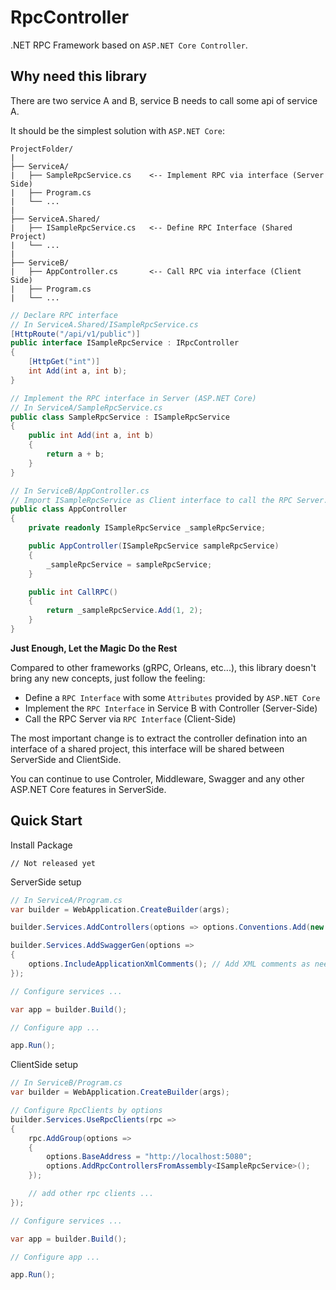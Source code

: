 # RpcController

.NET RPC Framework based on `ASP.NET Core Controller`.

## Why need this library

There are two service A and B, service B needs to call some api of service A.

It should be the simplest solution with `ASP.NET Core`:

```
ProjectFolder/
|
├── ServiceA/
|   ├── SampleRpcService.cs    <-- Implement RPC via interface (Server Side)
|   ├── Program.cs
|   └── ...
|
├── ServiceA.Shared/
|   ├── ISampleRpcService.cs   <-- Define RPC Interface (Shared Project)
|   └── ...
|
├── ServiceB/
|   ├── AppController.cs       <-- Call RPC via interface (Client Side)
|   ├── Program.cs
|   └── ...
```

``` C#
// Declare RPC interface
// In ServiceA.Shared/ISampleRpcService.cs
[HttpRoute("/api/v1/public")]
public interface ISampleRpcService : IRpcController
{
    [HttpGet("int")]
    int Add(int a, int b);
}
```

``` C#
// Implement the RPC interface in Server (ASP.NET Core)
// In ServiceA/SampleRpcService.cs
public class SampleRpcService : ISampleRpcService
{
    public int Add(int a, int b)
    {
        return a + b;
    }
}
```

``` C#
// In ServiceB/AppController.cs
// Import ISampleRpcService as Client interface to call the RPC Server.
public class AppController
{
    private readonly ISampleRpcService _sampleRpcService;

    public AppController(ISampleRpcService sampleRpcService)
    {
        _sampleRpcService = sampleRpcService;
    }

    public int CallRPC()
    {
        return _sampleRpcService.Add(1, 2);
    }
}
```

**Just Enough, Let the Magic Do the Rest**

Compared to other frameworks (gRPC, Orleans, etc...), this library doesn't bring any new concepts, just follow the feeling:

- Define a `RPC Interface` with some `Attributes` provided by `ASP.NET Core`
- Implement the `RPC Interface` in Service B with Controller (Server-Side)
- Call the RPC Server via `RPC Interface` (Client-Side)

The most important change is to extract the controller defination into an interface of a shared project,
this interface will be shared between ServerSide and ClientSide.

You can continue to use Controler, Middleware, Swagger and any other ASP.NET Core features in ServerSide.

## Quick Start

Install Package

```
// Not released yet
```

ServerSide setup

``` C#
// In ServiceA/Program.cs
var builder = WebApplication.CreateBuilder(args);

builder.Services.AddControllers(options => options.Conventions.Add(new RpcControllerConvention()));

builder.Services.AddSwaggerGen(options =>
{
    options.IncludeApplicationXmlComments(); // Add XML comments as needed
});

// Configure services ...

var app = builder.Build();

// Configure app ...

app.Run();
```

ClientSide setup

```C#
// In ServiceB/Program.cs
var builder = WebApplication.CreateBuilder(args);

// Configure RpcClients by options
builder.Services.UseRpcClients(rpc =>
{
    rpc.AddGroup(options =>
    {
        options.BaseAddress = "http://localhost:5080";
        options.AddRpcControllersFromAssembly<ISampleRpcService>();
    });

    // add other rpc clients ...
});

// Configure services ...

var app = builder.Build();

// Configure app ...

app.Run();
```
